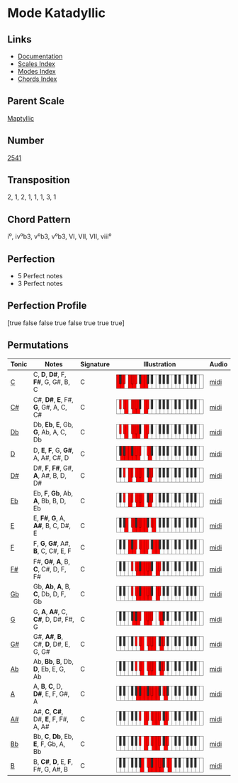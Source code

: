 # Mode Katadyllic

## Links

- [Documentation](README.md)
- [Scales Index](Scales.md)
- [Modes Index](Modes.md)
- [Chords Index](Chords.md)

## Parent Scale

[Maptyllic](ScaleMaptyllic.md)

## Number

[2541](https://ianring.com/musictheory/scales/2541)

## Transposition

2, 1, 2, 1, 1, 1, 3, 1

## Chord Pattern

i⁰, iv⁰b3, v⁰b3, v⁰b3, VI, VII, VII, viii⁰

## Perfection

- 5 Perfect notes
- 3 Perfect notes

## Perfection Profile

[true false false true false true true true]

## Permutations

| Tonic | Notes | Signature | Illustration | Audio |
|-------|-------|-----------|--------------|-------|
| [C](ModeCNaturalKatadyllic.md) | C, **D**, **D#**, F, **F#**, G, G#, B, C | C | ![CNaturalKatadyllic](ModeCNaturalKatadyllic.png) | [midi](https://github.com/edipermadi/music/blob/main/docs/ModeCNaturalKatadyllic.mid?raw=true) |
| [C#](ModeCSharpKatadyllic.md) | C#, **D#**, **E**, F#, **G**, G#, A, C, C# | C | ![CSharpKatadyllic](ModeCSharpKatadyllic.png) | [midi](https://github.com/edipermadi/music/blob/main/docs/ModeCSharpKatadyllic.mid?raw=true) |
| [Db](ModeDFlatKatadyllic.md) | Db, **Eb**, **E**, Gb, **G**, Ab, A, C, Db | C | ![DFlatKatadyllic](ModeDFlatKatadyllic.png) | [midi](https://github.com/edipermadi/music/blob/main/docs/ModeDFlatKatadyllic.mid?raw=true) |
| [D](ModeDNaturalKatadyllic.md) | D, **E**, **F**, G, **G#**, A, A#, C#, D | C | ![DNaturalKatadyllic](ModeDNaturalKatadyllic.png) | [midi](https://github.com/edipermadi/music/blob/main/docs/ModeDNaturalKatadyllic.mid?raw=true) |
| [D#](ModeDSharpKatadyllic.md) | D#, **F**, **F#**, G#, **A**, A#, B, D, D# | C | ![DSharpKatadyllic](ModeDSharpKatadyllic.png) | [midi](https://github.com/edipermadi/music/blob/main/docs/ModeDSharpKatadyllic.mid?raw=true) |
| [Eb](ModeEFlatKatadyllic.md) | Eb, **F**, **Gb**, Ab, **A**, Bb, B, D, Eb | C | ![EFlatKatadyllic](ModeEFlatKatadyllic.png) | [midi](https://github.com/edipermadi/music/blob/main/docs/ModeEFlatKatadyllic.mid?raw=true) |
| [E](ModeENaturalKatadyllic.md) | E, **F#**, **G**, A, **A#**, B, C, D#, E | C | ![ENaturalKatadyllic](ModeENaturalKatadyllic.png) | [midi](https://github.com/edipermadi/music/blob/main/docs/ModeENaturalKatadyllic.mid?raw=true) |
| [F](ModeFNaturalKatadyllic.md) | F, **G**, **G#**, A#, **B**, C, C#, E, F | C | ![FNaturalKatadyllic](ModeFNaturalKatadyllic.png) | [midi](https://github.com/edipermadi/music/blob/main/docs/ModeFNaturalKatadyllic.mid?raw=true) |
| [F#](ModeFSharpKatadyllic.md) | F#, **G#**, **A**, B, **C**, C#, D, F, F# | C | ![FSharpKatadyllic](ModeFSharpKatadyllic.png) | [midi](https://github.com/edipermadi/music/blob/main/docs/ModeFSharpKatadyllic.mid?raw=true) |
| [Gb](ModeGFlatKatadyllic.md) | Gb, **Ab**, **A**, B, **C**, Db, D, F, Gb | C | ![GFlatKatadyllic](ModeGFlatKatadyllic.png) | [midi](https://github.com/edipermadi/music/blob/main/docs/ModeGFlatKatadyllic.mid?raw=true) |
| [G](ModeGNaturalKatadyllic.md) | G, **A**, **A#**, C, **C#**, D, D#, F#, G | C | ![GNaturalKatadyllic](ModeGNaturalKatadyllic.png) | [midi](https://github.com/edipermadi/music/blob/main/docs/ModeGNaturalKatadyllic.mid?raw=true) |
| [G#](ModeGSharpKatadyllic.md) | G#, **A#**, **B**, C#, **D**, D#, E, G, G# | C | ![GSharpKatadyllic](ModeGSharpKatadyllic.png) | [midi](https://github.com/edipermadi/music/blob/main/docs/ModeGSharpKatadyllic.mid?raw=true) |
| [Ab](ModeAFlatKatadyllic.md) | Ab, **Bb**, **B**, Db, **D**, Eb, E, G, Ab | C | ![AFlatKatadyllic](ModeAFlatKatadyllic.png) | [midi](https://github.com/edipermadi/music/blob/main/docs/ModeAFlatKatadyllic.mid?raw=true) |
| [A](ModeANaturalKatadyllic.md) | A, **B**, **C**, D, **D#**, E, F, G#, A | C | ![ANaturalKatadyllic](ModeANaturalKatadyllic.png) | [midi](https://github.com/edipermadi/music/blob/main/docs/ModeANaturalKatadyllic.mid?raw=true) |
| [A#](ModeASharpKatadyllic.md) | A#, **C**, **C#**, D#, **E**, F, F#, A, A# | C | ![ASharpKatadyllic](ModeASharpKatadyllic.png) | [midi](https://github.com/edipermadi/music/blob/main/docs/ModeASharpKatadyllic.mid?raw=true) |
| [Bb](ModeBFlatKatadyllic.md) | Bb, **C**, **Db**, Eb, **E**, F, Gb, A, Bb | C | ![BFlatKatadyllic](ModeBFlatKatadyllic.png) | [midi](https://github.com/edipermadi/music/blob/main/docs/ModeBFlatKatadyllic.mid?raw=true) |
| [B](ModeBNaturalKatadyllic.md) | B, **C#**, **D**, E, **F**, F#, G, A#, B | C | ![BNaturalKatadyllic](ModeBNaturalKatadyllic.png) | [midi](https://github.com/edipermadi/music/blob/main/docs/ModeBNaturalKatadyllic.mid?raw=true) |
